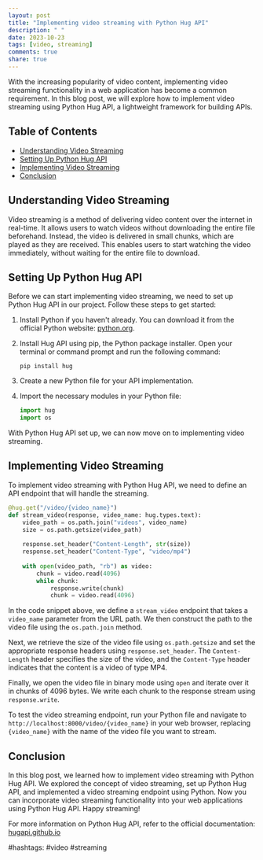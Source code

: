 ```yaml
---
layout: post
title: "Implementing video streaming with Python Hug API"
description: " "
date: 2023-10-23
tags: [video, streaming]
comments: true
share: true
---
```


With the increasing popularity of video content, implementing video streaming functionality in a web application has become a common requirement. In this blog post, we will explore how to implement video streaming using Python Hug API, a lightweight framework for building APIs.

## Table of Contents
- [Understanding Video Streaming](#understanding-video-streaming)
- [Setting Up Python Hug API](#setting-up-python-hug-api)
- [Implementing Video Streaming](#implementing-video-streaming)
- [Conclusion](#conclusion)

## Understanding Video Streaming

Video streaming is a method of delivering video content over the internet in real-time. It allows users to watch videos without downloading the entire file beforehand. Instead, the video is delivered in small chunks, which are played as they are received. This enables users to start watching the video immediately, without waiting for the entire file to download.

## Setting Up Python Hug API

Before we can start implementing video streaming, we need to set up Python Hug API in our project. Follow these steps to get started:

1. Install Python if you haven't already. You can download it from the official Python website: [python.org](https://www.python.org/downloads/).

2. Install Hug API using pip, the Python package installer. Open your terminal or command prompt and run the following command:

   ```
   pip install hug
   ```

3. Create a new Python file for your API implementation.

4. Import the necessary modules in your Python file:

   ```python
   import hug
   import os
   ```

With Python Hug API set up, we can now move on to implementing video streaming.

## Implementing Video Streaming

To implement video streaming with Python Hug API, we need to define an API endpoint that will handle the streaming.

```python
@hug.get("/video/{video_name}")
def stream_video(response, video_name: hug.types.text):
    video_path = os.path.join("videos", video_name)
    size = os.path.getsize(video_path)
    
    response.set_header("Content-Length", str(size))
    response.set_header("Content-Type", "video/mp4")
    
    with open(video_path, "rb") as video:
        chunk = video.read(4096)
        while chunk:
            response.write(chunk)
            chunk = video.read(4096)
```

In the code snippet above, we define a `stream_video` endpoint that takes a `video_name` parameter from the URL path. We then construct the path to the video file using the `os.path.join` method.

Next, we retrieve the size of the video file using `os.path.getsize` and set the appropriate response headers using `response.set_header`. The `Content-Length` header specifies the size of the video, and the `Content-Type` header indicates that the content is a video of type MP4.

Finally, we open the video file in binary mode using `open` and iterate over it in chunks of 4096 bytes. We write each chunk to the response stream using `response.write`.

To test the video streaming endpoint, run your Python file and navigate to `http://localhost:8000/video/{video_name}` in your web browser, replacing `{video_name}` with the name of the video file you want to stream.

## Conclusion

In this blog post, we learned how to implement video streaming with Python Hug API. We explored the concept of video streaming, set up Python Hug API, and implemented a video streaming endpoint using Python. Now you can incorporate video streaming functionality into your web applications using Python Hug API. Happy streaming!

For more information on Python Hug API, refer to the official documentation: [hugapi.github.io](http://hugapi.github.io/)

#hashtags: #video #streaming